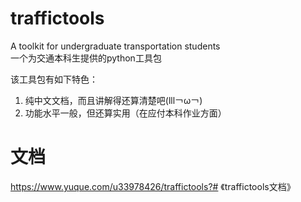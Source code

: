 # traffictools
 A toolkit for undergraduate transportation students  
 一个为交通本科生提供的python工具包  
  
 该工具包有如下特色：  
 1. 纯中文文档，而且讲解得还算清楚吧(lll￢ω￢)
 2. 功能水平一般，但还算实用（在应付本科作业方面）
# 文档
https://www.yuque.com/u33978426/traffictools?# 《traffictools文档》
 
